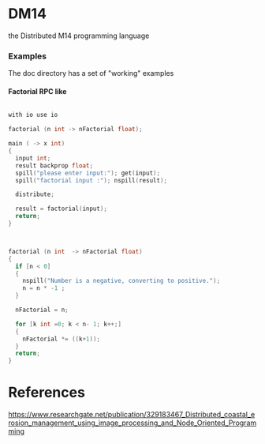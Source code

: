 # DM14
the Distributed M14 programming language

### Examples

The doc directory has a set of "working" examples 

#### Factorial RPC like

```cpp

with io use io

factorial (n int -> nFactorial float);

main ( -> x int)
{
  input int;
  result backprop float;
  spill("please enter input:"); get(input);
  spill("factorial input :"); nspill(result);

  distribute;

  result = factorial(input);
  return;
}



factorial (n int  -> nFactorial float)
{
  if [n < 0]  
  {
    nspill("Number is a negative, converting to positive.");
    n = n * -1 ;
  }

  nFactorial = n;

  for [k int =0; k < n- 1; k++;]  
  {
    nFactorial *= ((k+1));
  }
  return;
}
```
# References

https://www.researchgate.net/publication/329183467_Distributed_coastal_erosion_management_using_image_processing_and_Node_Oriented_Programming
